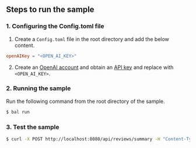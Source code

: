 ## Steps to run the sample

### 1. Configuring the Config.toml file
1. Create a `Config.toml` file in the root directory and add the below content.
```toml
openAIKey = "<OPEN_AI_KEY>"
```
2. Create an [OpenAI account](https://platform.openai.com) and obtain 
an [API key](https://platform.openai.com/account/api-keys) and replace with `<OPEN_AI_KEY>`.

### 2. Running the sample
Run the following command from the root directory of the sample.
```sh
$ bal run
```

### 3. Test the sample
```sh
$ curl -X POST http://localhost:8080/api/reviews/summary -H "Content-Type: application/json" -d '{"reviews":["I recently ordered a laptop and it was in very good condition and it was delivered on time. But there were some software glitches and I couldn'\''t find enough instructions to troubleshoot them. Would be great if they provided more detailed manuals.","The smartphone I ordered arrived with a damaged screen. They need to be careful when packaging.","Extremely satisfied with my orders. Would suggest this place to anyone.","Everything is great about them expect some deliveries take too long. Would suggest improving shipping speed to reduce delays."]}'
```
